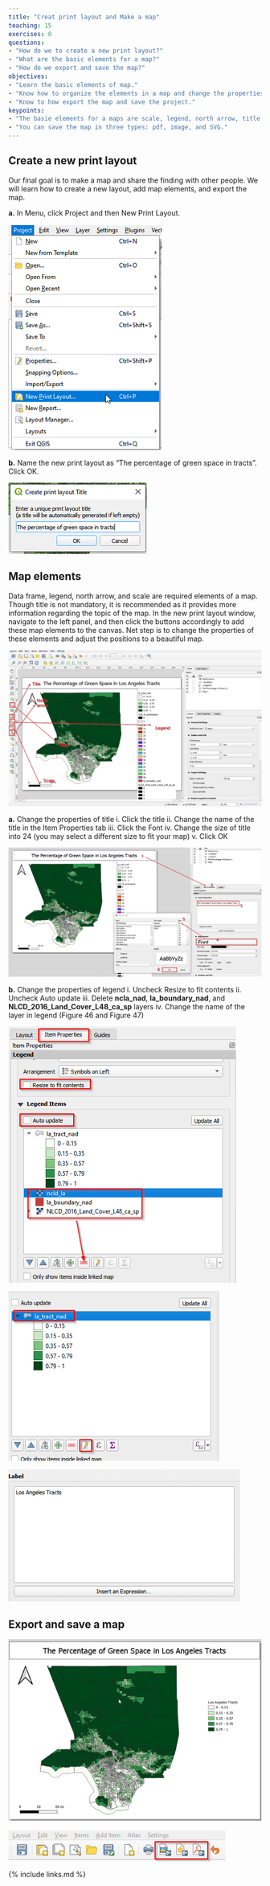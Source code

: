 ```yaml
---
title: "Creat print layout and Make a map"
teaching: 15
exercises: 0
questions:
- "How do we to create a new print layout?"
- "What are the basic elements for a map?"
- "How do we export and save the map?"
objectives:
- "Learn the basic elements of map."
- "Know how to organize the elements in a map and change the properties of the elements."
- "Know to how export the map and save the project."
keypoints:
- "The basie elements for a maps are scale, legend, north arrow, title, and the content."
- "You can save the map in three types: pdf, image, and SVG."
---
```


## Create a new print layout

Our final goal is to make a map and share the finding with other people. We will learn how to create a new layout, add map elements, and export the map.

**a.**	In Menu, click Project and then New Print Layout. 

![Create a new print layout](../fig/fig44-create-a-new-print-layout.png)

**b.**	Name the new print layout as “The percentage of green space in tracts”. Click OK. 

![Print layout title](../fig/fig45-print-layout-title.png)

## Map elements

Data frame, legend, north arrow, and scale are required elements of a map. Though title is not mandatory, it is recommended as it provides more information regarding the topic of the map. In the new print layout window, navigate to the left panel, and then click the buttons accordingly to add these map elements to the canvas. Net step is to change the properties of these elements and adjust the positions to a beautiful map.

![Add map elements](../fig/fig46-add-map-elements.png)

**a.**	Change the properties of title 
    i.	Click the title
    ii.	Change the name of the title in the Item Properties tab
    iii.	Click the Font
    iv.	Change the size of title into 24 (you may select a different size to fit your map)
    v.	Click OK
    
![Change title properties](../fig/fig47-change-title-properties.png)

**b.**	Change the properties of legend
    i.	Uncheck Resize to fit contents
    ii.	Uncheck Auto update
    iii.	Delete **ncla_nad**, **la_boundary_nad**, and **NLCD_2016_Land_Cover_L48_ca_sp** layers
    iv.	Change the name of the layer in legend (Figure 46 and Figure 47)

![Chnage the Legend properties](../fig/fig48-change-the-legend-properties.png)

![Rename the layer in the Legend](../fig/fig49-rename-the-layer-in-legend.png)

![Rename the layer](../fig/fig50-rename-the-layer.png)

## Export and save a map

![The final map](../fig/fig51-the-final-map.png)

![Export the map](../fig/fig52-export-the-map.png)

{% include links.md %}


